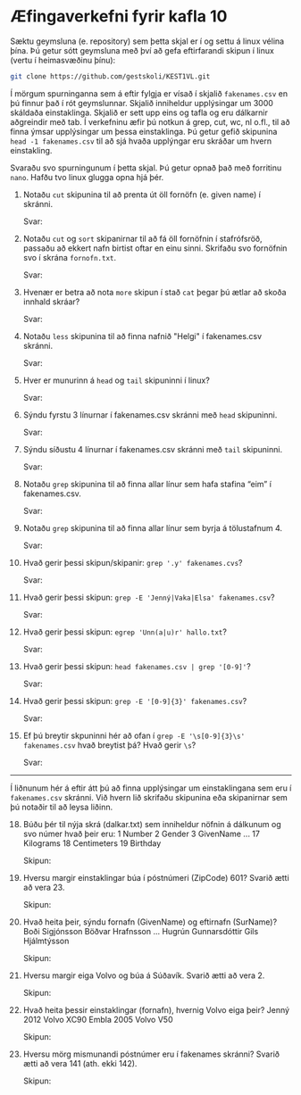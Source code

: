 # Æfingaverkefni fyrir kafla 10

Sæktu geymsluna (e. repository) sem þetta skjal er í og settu á linux vélina 
þína. Þú getur sótt geymsluna með því að gefa eftirfarandi skipun í linux 
(vertu í heimasvæðinu þínu): 
```bash
git clone https://github.com/gestskoli/KEST1VL.git
```

Í mörgum spurninganna sem á eftir fylgja er vísað í skjalið `fakenames.csv` en 
þú finnur það í rót geymslunnar. Skjalið inniheldur upplýsingar um 3000 
skáldaða einstaklinga. Skjalið er sett upp eins og tafla og eru dálkarnir 
aðgreindir með tab. Í verkefninu æfir þú notkun á grep, cut, wc, nl o.fl., 
til að finna ýmsar upplýsingar um þessa einstaklinga. Þú getur gefið 
skipunina `head -1 fakenames.csv` til að sjá hvaða upplýngar eru skráðar um 
hvern einstakling.

Svaraðu svo spurningunum í þetta skjal. Þú getur opnað það með forritinu `nano`. 
Hafðu tvo linux glugga opna hjá þér.

1. Notaðu `cut` skipunina til að prenta út öll fornöfn (e. given name) í 
skránni.
   
   Svar: 

2. Notaðu `cut` og `sort` skipanirnar til að fá öll fornöfnin í stafrófsröð, 
passaðu að ekkert nafn birtist oftar en einu sinni. Skrifaðu svo fornöfnin 
svo í skrána `fornofn.txt`.

    Svar: 

5. Hvenær er betra að nota `more` skipun í stað `cat` þegar þú ætlar að skoða 
innhald skráar?

    Svar: 

6. Notaðu `less` skipunina til að finna nafnið "Helgi" í fakenames.csv skránni.

    Svar: 

7. Hver er munurinn á `head` og `tail` skipuninni í linux?

    Svar: 

8. Sýndu fyrstu 3 línurnar í fakenames.csv skránni með `head` skipuninni.

    Svar: 

9.  Sýndu síðustu 4 línurnar í fakenames.csv skránni með `tail` skipuninni.

    Svar: 

10. Notaðu `grep` skipunina til að finna allar línur sem hafa stafina “eim” í 
fakenames.csv.

    Svar: 

11. Notaðu `grep` skipunina til að finna allar línur sem byrja á tölustafnum 4.

    Svar: 

12. Hvað gerir þessi skipun/skipanir: `grep '.y' fakenames.cvs`?

    Svar: 

13. Hvað gerir þessi skipun:  `grep -E 'Jenný|Vaka|Elsa' fakenames.csv`?

    Svar: 

14. Hvað gerir þessi skipun: `egrep 'Unn(a|u)r' hallo.txt`?

    Svar: 

15. Hvað gerir þessi skipun: `head fakenames.csv | grep '[0-9]'`?

    Svar: 

16. Hvað gerir þessi skipun: `grep -E '[0-9]{3}' fakenames.csv`?

    Svar:

17. Ef þú breytir skpuninni hér að ofan í `grep -E '\s[0-9]{3}\s' fakenames.csv` 
hvað breytist þá? Hvað gerir `\s`?

    Svar:

--------------------------------------------------------------------------------

Í liðnunum hér á eftir átt þú að finna upplýsingar um einstaklingana sem eru í 
`fakenames.csv` skránni. Við hvern lið skrifaðu skipunina eða skipanirnar sem
þú notaðir til að leysa liðinn.

18. Búðu þér til nýja skrá (dalkar.txt) sem inniheldur nöfnin á dálkunum og 
svo númer hvað þeir eru:
        1  Number
        2  Gender
        3  GivenName
        ...
        17  Kilograms
        18  Centimeters
        19  Birthday

    Skipun: 

19. Hversu margir einstaklingar búa í póstnúmeri (ZipCode) 601? 
        Svarið ætti að vera 23.

    Skipun: 

20. Hvað heita þeir, sýndu fornafn (GivenName) og eftirnafn (SurName)?
        Boði    Sigjónsson
        Böðvar  Hrafnsson
        ...
        Hugrún  Gunnarsdóttir
        Gils    Hjálmtýsson

    Skipun: 

21. Hversu margir eiga Volvo og búa á Súðavík.
        Svarið ætti að vera 2.
    
    Skipun: 

22. Hvað heita þessir einstaklingar (fornafn), hvernig Volvo eiga þeir?
        Jenný   2012 Volvo XC90
        Embla   2005 Volvo V50

    Skipun: 

23. Hversu mörg mismunandi póstnúmer eru í fakenames skránni?
        Svarið ætti að vera 141 (ath. ekki 142).

    Skipun: 
